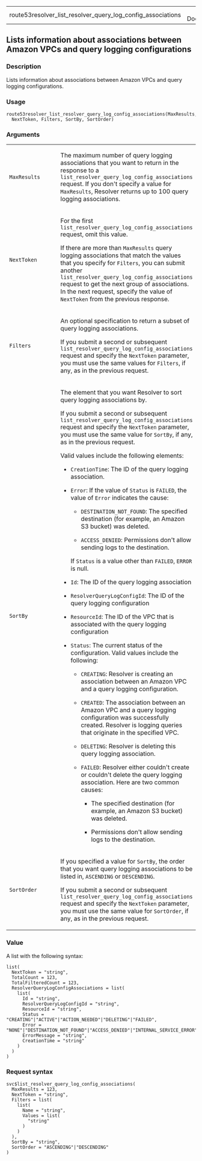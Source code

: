 <table style="width: 100%;">
<tbody>
<tr class="odd">
<td>route53resolver_list_resolver_query_log_config_associations</td>
<td style="text-align: right;">R Documentation</td>
</tr>
</tbody>
</table>

## Lists information about associations between Amazon VPCs and query logging configurations

### Description

Lists information about associations between Amazon VPCs and query
logging configurations.

### Usage

    route53resolver_list_resolver_query_log_config_associations(MaxResults,
      NextToken, Filters, SortBy, SortOrder)

### Arguments

<table>
<colgroup>
<col style="width: 35%" />
<col style="width: 65%" />
</colgroup>
<tbody>
<tr class="odd">
<td><code
id="route53resolver_list_resolver_query_log_config_associations_:_MaxResults">MaxResults</code></td>
<td><p>The maximum number of query logging associations that you want to
return in the response to a
<code>list_resolver_query_log_config_associations</code> request. If you
don't specify a value for <code>MaxResults</code>, Resolver returns up
to 100 query logging associations.</p></td>
</tr>
<tr class="even">
<td><code
id="route53resolver_list_resolver_query_log_config_associations_:_NextToken">NextToken</code></td>
<td><p>For the first
<code>list_resolver_query_log_config_associations</code> request, omit
this value.</p>
<p>If there are more than <code>MaxResults</code> query logging
associations that match the values that you specify for
<code>Filters</code>, you can submit another
<code>list_resolver_query_log_config_associations</code> request to get
the next group of associations. In the next request, specify the value
of <code>NextToken</code> from the previous response.</p></td>
</tr>
<tr class="odd">
<td><code
id="route53resolver_list_resolver_query_log_config_associations_:_Filters">Filters</code></td>
<td><p>An optional specification to return a subset of query logging
associations.</p>
<p>If you submit a second or subsequent
<code>list_resolver_query_log_config_associations</code> request and
specify the <code>NextToken</code> parameter, you must use the same
values for <code>Filters</code>, if any, as in the previous
request.</p></td>
</tr>
<tr class="even">
<td><code
id="route53resolver_list_resolver_query_log_config_associations_:_SortBy">SortBy</code></td>
<td><p>The element that you want Resolver to sort query logging
associations by.</p>
<p>If you submit a second or subsequent
<code>list_resolver_query_log_config_associations</code> request and
specify the <code>NextToken</code> parameter, you must use the same
value for <code>SortBy</code>, if any, as in the previous request.</p>
<p>Valid values include the following elements:</p>
<ul>
<li><p><code>CreationTime</code>: The ID of the query logging
association.</p></li>
<li><p><code>Error</code>: If the value of <code>Status</code> is
<code>FAILED</code>, the value of <code>Error</code> indicates the
cause:</p>
<ul>
<li><p><code>DESTINATION_NOT_FOUND</code>: The specified destination
(for example, an Amazon S3 bucket) was deleted.</p></li>
<li><p><code>ACCESS_DENIED</code>: Permissions don't allow sending logs
to the destination.</p></li>
</ul>
<p>If <code>Status</code> is a value other than <code>FAILED</code>,
<code>ERROR</code> is null.</p></li>
<li><p><code>Id</code>: The ID of the query logging association</p></li>
<li><p><code>ResolverQueryLogConfigId</code>: The ID of the query
logging configuration</p></li>
<li><p><code>ResourceId</code>: The ID of the VPC that is associated
with the query logging configuration</p></li>
<li><p><code>Status</code>: The current status of the configuration.
Valid values include the following:</p>
<ul>
<li><p><code>CREATING</code>: Resolver is creating an association
between an Amazon VPC and a query logging configuration.</p></li>
<li><p><code>CREATED</code>: The association between an Amazon VPC and a
query logging configuration was successfully created. Resolver is
logging queries that originate in the specified VPC.</p></li>
<li><p><code>DELETING</code>: Resolver is deleting this query logging
association.</p></li>
<li><p><code>FAILED</code>: Resolver either couldn't create or couldn't
delete the query logging association. Here are two common causes:</p>
<ul>
<li><p>The specified destination (for example, an Amazon S3 bucket) was
deleted.</p></li>
<li><p>Permissions don't allow sending logs to the destination.</p></li>
</ul></li>
</ul></li>
</ul></td>
</tr>
<tr class="odd">
<td><code
id="route53resolver_list_resolver_query_log_config_associations_:_SortOrder">SortOrder</code></td>
<td><p>If you specified a value for <code>SortBy</code>, the order that
you want query logging associations to be listed in,
<code>ASCENDING</code> or <code>DESCENDING</code>.</p>
<p>If you submit a second or subsequent
<code>list_resolver_query_log_config_associations</code> request and
specify the <code>NextToken</code> parameter, you must use the same
value for <code>SortOrder</code>, if any, as in the previous
request.</p></td>
</tr>
</tbody>
</table>

### Value

A list with the following syntax:

    list(
      NextToken = "string",
      TotalCount = 123,
      TotalFilteredCount = 123,
      ResolverQueryLogConfigAssociations = list(
        list(
          Id = "string",
          ResolverQueryLogConfigId = "string",
          ResourceId = "string",
          Status = "CREATING"|"ACTIVE"|"ACTION_NEEDED"|"DELETING"|"FAILED",
          Error = "NONE"|"DESTINATION_NOT_FOUND"|"ACCESS_DENIED"|"INTERNAL_SERVICE_ERROR",
          ErrorMessage = "string",
          CreationTime = "string"
        )
      )
    )

### Request syntax

    svc$list_resolver_query_log_config_associations(
      MaxResults = 123,
      NextToken = "string",
      Filters = list(
        list(
          Name = "string",
          Values = list(
            "string"
          )
        )
      ),
      SortBy = "string",
      SortOrder = "ASCENDING"|"DESCENDING"
    )
